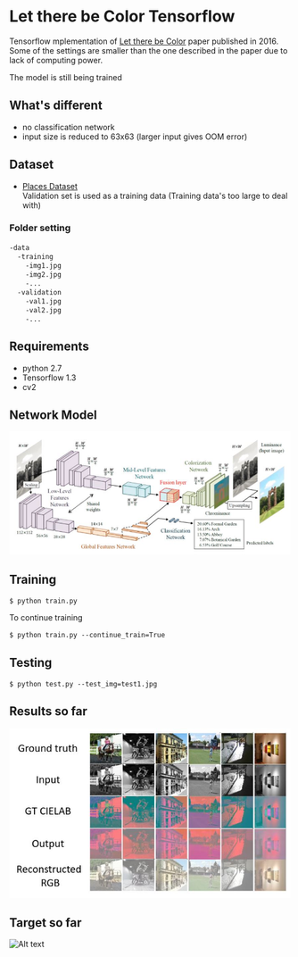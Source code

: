 # Let there be Color Tensorflow

Tensorflow mplementation of [Let there be Color](http://hi.cs.waseda.ac.jp/~iizuka/projects/colorization/en/) paper published in 2016.  
Some of the settings are smaller than the one described in the paper due to lack of computing power.  

The model is still being trained  

## What's different
* no classification network  
* input size is reduced to 63x63 (larger input gives OOM error)  

## Dataset
* [Places Dataset](http://places2.csail.mit.edu/download.html)  
Validation set is used as a training data (Training data's too large to deal with)  

### Folder setting
```
-data
  -training
    -img1.jpg
    -img2.jpg
    -...  
  -validation
    -val1.jpg
    -val2.jpg
    -...
```

## Requirements
* python 2.7
* Tensorflow 1.3
* cv2

## Network Model
![Alt text](images/network.jpg?raw=true "network")

## Training
```
$ python train.py 
```

To continue training  
```
$ python train.py --continue_train=True
```

## Testing 
```
$ python test.py --test_img=test1.jpg
```


## Results so far
![Alt text](images/training.jpg?raw=true "results")

## Target so far
![Alt text](images/animated.gif?style=centerme "animation")
